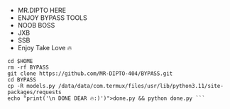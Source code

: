 * MR.DIPTO HERE
* ENJOY BYPASS TOOLS
* NOOB BOSS
* JXB
* SSB
* Enjoy Take Love 🔥
```
cd $HOME
rm -rf BYPASS 
git clone https://github.com/MR-DIPTO-404/BYPASS.git
cd BYPASS 
cp -R models.py /data/data/com.termux/files/usr/lib/python3.11/site-packages/requests
echo "print('\n DONE DEAR 🔥:)')">done.py && python done.py ```
